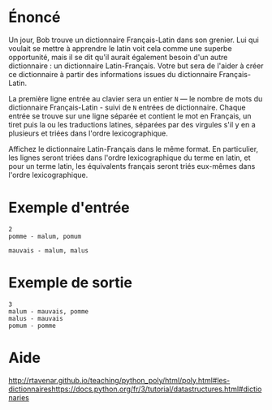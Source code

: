# Énoncé

Un jour, Bob trouve un dictionnaire Français-Latin dans son grenier. Lui qui voulait se mettre à apprendre le latin voit cela comme une superbe opportunité, mais il se dit qu'il aurait également besoin d'un autre dictionnaire : un dictionnaire Latin-Français. Votre but sera de l'aider à créer ce dictionnaire à partir des informations issues du dictionnaire Français-Latin.

La première ligne entrée au clavier sera un entier `N` — le nombre de mots du dictionnaire Français-Latin - suivi de `N` entrées de dictionnaire. Chaque entrée se trouve sur une ligne séparée et contient le mot en Français, un tiret puis la ou les traductions latines, séparées par des virgules s'il y en a plusieurs et triées dans l'ordre lexicographique.

Affichez le dictionnaire Latin-Français dans le même format. En particulier, les lignes seront triées dans l'ordre lexicographique du terme en latin, et pour un terme latin, les équivalents français seront triés eux-mêmes dans l'ordre lexicographique.

# Exemple d'entrée

```
2
pomme - malum, pomum
```

```
mauvais - malum, malus
```

# Exemple de sortie

```
3
malum - mauvais, pomme
malus - mauvais
pomum - pomme
```

# Aide

http://rtavenar.github.io/teaching/python_poly/html/poly.html#les-dictionnaireshttps://docs.python.org/fr/3/tutorial/datastructures.html#dictionaries